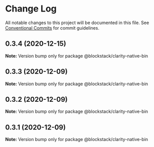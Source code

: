 # Change Log

All notable changes to this project will be documented in this file.
See [Conventional Commits](https://conventionalcommits.org) for commit guidelines.

## 0.3.4 (2020-12-15)

**Note:** Version bump only for package @blockstack/clarity-native-bin





## 0.3.3 (2020-12-09)

**Note:** Version bump only for package @blockstack/clarity-native-bin





## 0.3.2 (2020-12-09)

**Note:** Version bump only for package @blockstack/clarity-native-bin





## 0.3.1 (2020-12-09)

**Note:** Version bump only for package @blockstack/clarity-native-bin
